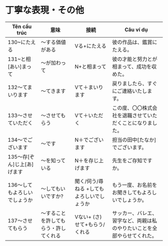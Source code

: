 # 丁寧な表現・その他


| Tên cấu trúc | 意味 | 接続 | Câu ví dụ |
|---|---|---|---|
| 130~にたえる | 〜する価値がある | Vる+にたえる | 彼の作品は、鑑賞にたえる。 |
| 131~と相[あい]まって | 〜が加わって | N+と相まって | 彼の才能と努力とが相まって、成功を収めた。 |
| 132〜てまいります | 〜てきます | Vて＋まいります | 戻りましたら、すぐにご連絡いたします。 |
| 133〜させていただく | 〜させてもらう | Vて＋いただく | この度、〇〇株式会社を退職させていただくことになりました。 |
| 134〜でございます | 〜です | N＋でございます | 担当の田中[たなか]でございます。 |
| 135〜存[ぞん]じ上[あ]げます | 〜を知っている | N＋を存じ上げます | 先生をご存知ですか。 |
| 136〜してもよろしいでしょうか | 〜してもいいですか? | 聞く/伺う/尋ねる +してもよろしいでしょうか | もう一度、お名前をお聞きしてもよろしいでしょうか。 |
| 137〜させてもらう | 〜することを許してもらう・許してくれる | Vない+ (さ) せて+もらう/くれる | サッカー、バレエ、習字など、両親は私のやりたいことを全部やらせてくれた。 |
